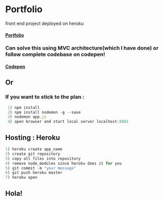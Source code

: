 # Portfolio
front end project deployed on heroku

#### [Portfolio](https://vamshibachaneboina.herokuapp.com/)

### Can solve this using MVC architecture(which I have done) or follow complete codebase on codepen!
   #### [Codepen](https://codepen.io/frank-underwood/pen/yXaEEL/)
 
 ## Or 
 ### If you want to stick to the plan : 
 ```javascript
  1) npm install
  2) npm install nodemon -g --save
  3) nodemon app.js
  4) open browser and start local server localhost:8081
  ```
  
  ## Hosting : Heroku
  ```javascript
  1) heroku create app_name
  2) create git repository
  3) copy all files into repository
  4) remove node_modules since heroku does it for you
  5) git commit -m "your message"
  6) git push heroku master
  7) heroku open
  ```
  ## Hola!
